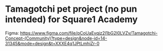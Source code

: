 # Tamagotchi pet project (no pun intended) for Square1 Academy

Figma:
https://www.figma.com/file/pCoUaEvqjz2l1bG2I0LVZv/Tamagotchi-Concept-(Community)?type=design&node-id=14-31345&mode=design&t=XXXE4q1JPtLmhiZr-0
